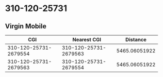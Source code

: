 # 310-120-25731
## Virgin Mobile


| CGI | Nearest CGI | Distance |
|-----|-------------|----------|
| 310-120-25731-2679554 | 310-120-25731-2679563 | 5465.06051922 |
| 310-120-25731-2679563 | 310-120-25731-2679554 | 5465.06051922 |
